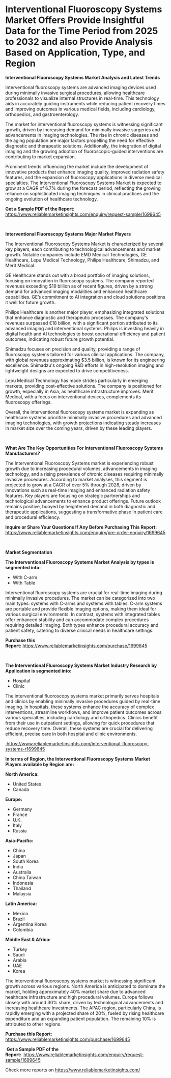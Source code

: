 <p><h1>Interventional Fluoroscopy Systems Market Offers Provide Insightful Data for the Time Period from 2025 to 2032 and also Provide Analysis Based on Application, Type, and Region</h1></p><p><strong>Interventional Fluoroscopy Systems Market Analysis and Latest Trends</strong></p>
<p><p>Interventional fluoroscopy systems are advanced imaging devices used during minimally invasive surgical procedures, allowing healthcare professionals to visualize internal structures in real-time. This technology aids in accurately guiding instruments while reducing patient recovery times and improving outcomes in various medical fields, including cardiology, orthopedics, and gastroenterology. </p><p>The market for interventional fluoroscopy systems is witnessing significant growth, driven by increasing demand for minimally invasive surgeries and advancements in imaging technologies. The rise in chronic diseases and the aging population are major factors propelling the need for effective diagnostic and therapeutic solutions. Additionally, the integration of digital imaging and the growing adoption of fluoroscopic-guided interventions are contributing to market expansion. </p><p>Prominent trends influencing the market include the development of innovative products that enhance imaging quality, improved radiation safety features, and the expansion of fluoroscopy applications in diverse medical specialties. The Interventional Fluoroscopy Systems Market is expected to grow at a CAGR of 6.7% during the forecast period, reflecting the growing reliance on sophisticated imaging techniques in clinical practices and the ongoing evolution of healthcare technology.</p></p>
<p><strong>Get a Sample PDF of the Report:&nbsp;</strong> <a href="https://www.reliablemarketinsights.com/enquiry/request-sample/1699645?utm_campaign=2885&utm_medium=2&utm_source=Github&utm_content=ia&utm_term=27032025&utm_id=interventional-fluoroscopy-systems">https://www.reliablemarketinsights.com/enquiry/request-sample/1699645</a></p>
<p>&nbsp;</p>
<p><strong>Interventional Fluoroscopy Systems Major Market Players</strong></p>
<p><p>The Interventional Fluoroscopy Systems Market is characterized by several key players, each contributing to technological advancements and market growth. Notable companies include EMD Medical Technologies, GE Healthcare, Lepu Medical Technology, Philips Healthcare, Shimadzu, and Merit Medical.</p><p>GE Healthcare stands out with a broad portfolio of imaging solutions, focusing on innovation in fluoroscopy systems. The company reported revenues exceeding $19 billion as of recent figures, driven by a strong demand for advanced imaging modalities and enhanced healthcare capabilities. GE’s commitment to AI integration and cloud solutions positions it well for future growth.</p><p>Philips Healthcare is another major player, emphasizing integrated solutions that enhance diagnostic and therapeutic processes. The company's revenues surpassed €18 billion, with a significant portion attributed to its advanced imaging and interventional systems. Philips is investing heavily in digital health and AI technologies to boost operational efficiency and patient outcomes, indicating robust future growth potential.</p><p>Shimadzu focuses on precision and quality, providing a range of fluoroscopy systems tailored for various clinical applications. The company, with global revenues approximating $3.5 billion, is known for its engineering excellence. Shimadzu's ongoing R&D efforts in high-resolution imaging and lightweight designs are expected to drive competitiveness.</p><p>Lepu Medical Technology has made strides particularly in emerging markets, providing cost-effective solutions. The company is positioned for growth, especially in Asia, as healthcare infrastructure improves. Merit Medical, with a focus on interventional devices, complements its fluoroscopy offerings. </p><p>Overall, the interventional fluoroscopy systems market is expanding as healthcare systems prioritize minimally invasive procedures and advanced imaging technologies, with growth projections indicating steady increases in market size over the coming years, driven by these leading players.</p></p>
<p>&nbsp;</p>
<p><strong>What Are The Key Opportunities For Interventional Fluoroscopy Systems Manufacturers?</strong></p>
<p><p>The Interventional Fluoroscopy Systems market is experiencing robust growth due to increasing procedural volumes, advancements in imaging technology, and a rising prevalence of chronic diseases requiring minimally invasive procedures. According to market analyses, this segment is projected to grow at a CAGR of over 5% through 2028, driven by innovations such as real-time imaging and enhanced radiation safety features. Key players are focusing on strategic partnerships and technological advancements to enhance product offerings. Future outlook remains positive, buoyed by heightened demand in both diagnostic and therapeutic applications, suggesting a transformative phase in patient care and procedural efficiency.</p></p>
<p><strong>Inquire or Share Your Questions If Any Before Purchasing This Report:</strong> <a href="https://www.reliablemarketinsights.com/enquiry/pre-order-enquiry/1699645?utm_campaign=2885&utm_medium=2&utm_source=Github&utm_content=ia&utm_term=27032025&utm_id=interventional-fluoroscopy-systems">https://www.reliablemarketinsights.com/enquiry/pre-order-enquiry/1699645</a></p>
<p>&nbsp;</p>
<p><strong>Market Segmentation</strong></p>
<p><strong>The Interventional Fluoroscopy Systems Market Analysis by types is segmented into:</strong></p>
<p><ul><li>With C-arm</li><li>With Table</li></ul></p>
<p><p>Interventional fluoroscopy systems are crucial for real-time imaging during minimally invasive procedures. The market can be categorized into two main types: systems with C-arms and systems with tables. C-arm systems are portable and provide flexible imaging options, making them ideal for various surgical environments. In contrast, systems with integrated tables offer enhanced stability and can accommodate complex procedures requiring detailed imaging. Both types enhance procedural accuracy and patient safety, catering to diverse clinical needs in healthcare settings.</p></p>
<p><strong>Purchase this Report:&nbsp;</strong><a href="https://www.reliablemarketinsights.com/purchase/1699645?utm_campaign=2885&utm_medium=2&utm_source=Github&utm_content=ia&utm_term=27032025&utm_id=interventional-fluoroscopy-systems">https://www.reliablemarketinsights.com/purchase/1699645</a></p>
<p>&nbsp;</p>
<p><strong>The Interventional Fluoroscopy Systems Market Industry Research by Application is segmented into:</strong></p>
<p><ul><li>Hospital</li><li>Clinic</li></ul></p>
<p><p>The interventional fluoroscopy systems market primarily serves hospitals and clinics by enabling minimally invasive procedures guided by real-time imaging. In hospitals, these systems enhance the accuracy of complex interventions, streamline workflows, and improve patient outcomes across various specialties, including cardiology and orthopedics. Clinics benefit from their use in outpatient settings, allowing for quick procedures that reduce recovery time. Overall, these systems are crucial for delivering efficient, precise care in both hospital and clinic environments.</p></p>
<p><a href="https://www.reliablemarketinsights.com/interventional-fluoroscopy-systems-r1699645?utm_campaign=2885&utm_medium=2&utm_source=Github&utm_content=ia&utm_term=27032025&utm_id=interventional-fluoroscopy-systems">&nbsp;https://www.reliablemarketinsights.com/interventional-fluoroscopy-systems-r1699645</a></p>
<p><strong>In terms of Region, the Interventional Fluoroscopy Systems Market Players available by Region are:</strong></p>
<p>
    <p> <strong> North America: </strong>
        <ul>
            <li>United States</li>
            <li>Canada</li>
        </ul>
        </p> 
    <p> <strong> Europe: </strong>
        <ul>
            <li>Germany</li>
            <li>France</li>
            <li>U.K.</li>
            <li>Italy</li>
            <li>Russia</li>
        </ul>
        </p> 
    <p> <strong> Asia-Pacific: </strong>
        <ul>
            <li>China</li>
            <li>Japan</li>
            <li>South Korea</li>
            <li>India</li>
            <li>Australia</li>
            <li>China Taiwan</li>
            <li>Indonesia</li>
            <li>Thailand</li>
            <li>Malaysia</li>
        </ul>
        </p> 
    <p> <strong> Latin America: </strong>
        <ul>
            <li>Mexico</li>
            <li>Brazil</li>
            <li>Argentina Korea</li>
            <li>Colombia</li>
        </ul>
        </p> 
    <p> <strong> Middle East & Africa: </strong>
        <ul>
            <li>Turkey</li>
            <li>Saudi</li>
            <li>Arabia</li>
            <li>UAE</li>
            <li>Korea</li>
        </ul>
    </p>
    </p>
<p><p>The interventional fluoroscopy systems market is witnessing significant growth across various regions. North America is anticipated to dominate the market, holding approximately 40% market share due to advanced healthcare infrastructure and high procedural volumes. Europe follows closely with around 30% share, driven by technological advancements and increasing healthcare investments. The APAC region, particularly China, is rapidly emerging with a projected share of 20%, fueled by rising healthcare expenditure and an expanding patient population. The remaining 10% is attributed to other regions.</p></p>
<p><strong>Purchase this Report: </strong><a href="https://www.reliablemarketinsights.com/purchase/1699645?utm_campaign=2885&utm_medium=2&utm_source=Github&utm_content=ia&utm_term=27032025&utm_id=interventional-fluoroscopy-systems">https://www.reliablemarketinsights.com/purchase/1699645</a></p>
<p>&nbsp;<strong>Get a Sample PDF of the Report:&nbsp;&nbsp;</strong><a href="https://www.reliablemarketinsights.com/enquiry/request-sample/1699645?utm_campaign=2885&utm_medium=2&utm_source=Github&utm_content=ia&utm_term=27032025&utm_id=interventional-fluoroscopy-systems">https://www.reliablemarketinsights.com/enquiry/request-sample/1699645</a></p>
<p><strong></strong></p>
<p>Check more reports on <a href="https://www.reliablemarketinsights.com/?utm_campaign=2885&utm_medium=2&utm_source=Github&utm_content=ia&utm_term=27032025&utm_id=interventional-fluoroscopy-systems">https://www.reliablemarketinsights.com/</a></p>